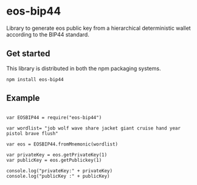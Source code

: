 # eos-bip44
Library to generate eos public key from a hierarchical deterministic wallet according to the BIP44 standard.

## Get started
This library is distributed in both the npm packaging systems.

```$shell
npm install eos-bip44
```

## Example

```$js

var EOSBIP44 = require("eos-bip44")

var wordlist= "job wolf wave share jacket giant cruise hand year pistol brave flush"

var eos = EOSBIP44.fromMnemonic(wordlist)

var privateKey = eos.getPrivateKey(1)
var publicKey = eos.getPublickey(1)

console.log("privateKey:" + privateKey)
console.log("publicKey :" + publicKey)

```